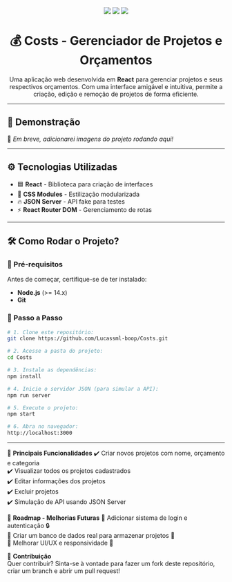 <div align="center">
  <img src="https://img.shields.io/badge/Status-Em%20Desenvolvimento-yellow?style=for-the-badge"/>
  <img src="https://img.shields.io/badge/Made%20with-React-blue?style=for-the-badge&logo=react"/>
  <img src="https://img.shields.io/badge/License-MIT-green?style=for-the-badge"/>
</div>

<h1 align="center">💰 Costs - Gerenciador de Projetos e Orçamentos</h1>

<p align="center">
  Uma aplicação web desenvolvida em <strong>React</strong> para gerenciar projetos e seus respectivos orçamentos. Com uma interface amigável e intuitiva, permite a criação, edição e remoção de projetos de forma eficiente.
</p>

---

## 📸 Demonstração  

🚀 *Em breve, adicionarei imagens do projeto rodando aqui!*  

---

## ⚙️ Tecnologias Utilizadas  

- 🟦 **React** - Biblioteca para criação de interfaces  
- 🎨 **CSS Modules** - Estilização modularizada  
- 🔥 **JSON Server** - API fake para testes  
- ⚡ **React Router DOM** - Gerenciamento de rotas  

---

## 🛠️ Como Rodar o Projeto?  

### 🔹 Pré-requisitos  
Antes de começar, certifique-se de ter instalado:  
- **Node.js** (>= 14.x)  
- **Git**  

### 🔹 Passo a Passo  

```bash
# 1. Clone este repositório:
git clone https://github.com/Lucassml-boop/Costs.git

# 2. Acesse a pasta do projeto:
cd Costs

# 3. Instale as dependências:
npm install

# 4. Inicie o servidor JSON (para simular a API):
npm run server

# 5. Execute o projeto:
npm start

# 6. Abra no navegador:
http://localhost:3000
```

---
🚀 **Principais Funcionalidades**
✔️ Criar novos projetos com nome, orçamento e categoria  
✔️ Visualizar todos os projetos cadastrados  
✔️ Editar informações dos projetos  
✔️ Excluir projetos  
✔️ Simulação de API usando JSON Server  

📝 **Roadmap - Melhorias Futuras**
🔹 Adicionar sistema de login e autenticação 🔒  
🔹 Criar um banco de dados real para armazenar projetos 📂  
🔹 Melhorar UI/UX e responsividade 📱  

🤝 **Contribuição**  
Quer contribuir? Sinta-se à vontade para fazer um fork deste repositório, criar um branch e abrir um pull request!

